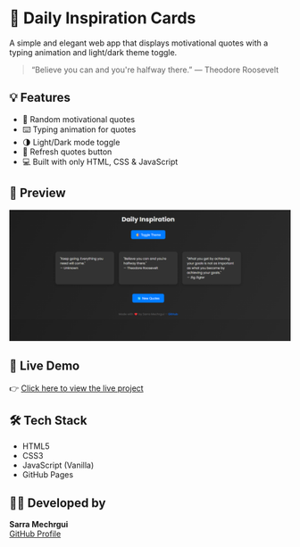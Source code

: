 # 🌟 Daily Inspiration Cards

A simple and elegant web app that displays motivational quotes with a typing animation and light/dark theme toggle.

> “Believe you can and you're halfway there.” — Theodore Roosevelt

## 💡 Features

- 📝 Random motivational quotes
- ⌨️ Typing animation for quotes
- 🌗 Light/Dark mode toggle
- 🔄 Refresh quotes button
- 💻 Built with only HTML, CSS & JavaScript

## 📸 Preview

![screenshot](preview.png)


## 🚀 Live Demo

👉 [Click here to view the live project](https://mechrgui.github.io/daily-inspiration/)

## 🛠️ Tech Stack

- HTML5  
- CSS3  
- JavaScript (Vanilla)  
- GitHub Pages

## 👩‍💻 Developed by

**Sarra Mechrgui**  
[GitHub Profile](https://github.com/mechrgui)

